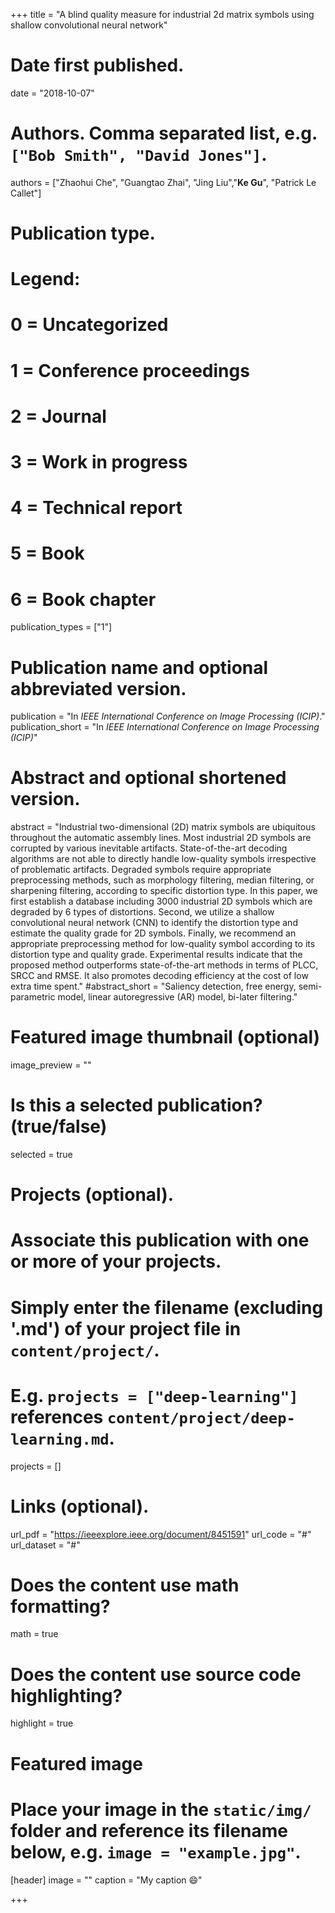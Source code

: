 +++
title = "A blind quality measure for industrial 2d matrix symbols using shallow convolutional neural network"

# Date first published.
date = "2018-10-07"

# Authors. Comma separated list, e.g. `["Bob Smith", "David Jones"]`.
authors = ["Zhaohui Che", "Guangtao Zhai", "Jing Liu","**Ke Gu**", "Patrick Le Callet"]
# Publication type.
# Legend:
# 0 = Uncategorized
# 1 = Conference proceedings
# 2 = Journal
# 3 = Work in progress
# 4 = Technical report
# 5 = Book
# 6 = Book chapter
publication_types = ["1"]

# Publication name and optional abbreviated version.
publication = "In *IEEE International Conference on Image Processing (ICIP)*."
publication_short = "In *IEEE International Conference on Image Processing (ICIP)*"

# Abstract and optional shortened version.
abstract = "Industrial two-dimensional (2D) matrix symbols are ubiquitous throughout the automatic assembly lines. Most industrial 2D symbols are corrupted by various inevitable artifacts. State-of-the-art decoding algorithms are not able to directly handle low-quality symbols irrespective of problematic artifacts. Degraded symbols require appropriate preprocessing methods, such as morphology filtering, median filtering, or sharpening filtering, according to specific distortion type. In this paper, we first establish a database including 3000 industrial 2D symbols which are degraded by 6 types of distortions. Second, we utilize a shallow convolutional neural network (CNN) to identify the distortion type and estimate the quality grade for 2D symbols. Finally, we recommend an appropriate preprocessing method for low-quality symbol according to its distortion type and quality grade. Experimental results indicate that the proposed method outperforms state-of-the-art methods in terms of PLCC, SRCC and RMSE. It also promotes decoding efficiency at the cost of low extra time spent."
#abstract_short = "Saliency detection, free energy, semi-parametric model, linear autoregressive (AR) model, bi-later filtering."

# Featured image thumbnail (optional)
image_preview = ""

# Is this a selected publication? (true/false)
selected = true

# Projects (optional).
#   Associate this publication with one or more of your projects.
#   Simply enter the filename (excluding '.md') of your project file in `content/project/`.
#   E.g. `projects = ["deep-learning"]` references `content/project/deep-learning.md`.
projects = []

# Links (optional).
url_pdf = "https://ieeexplore.ieee.org/document/8451591"
url_code = "#"
url_dataset = "#"




# Does the content use math formatting?
math = true

# Does the content use source code highlighting?
highlight = true

# Featured image
# Place your image in the `static/img/` folder and reference its filename below, e.g. `image = "example.jpg"`.
[header]
image = ""
caption = "My caption 😄"

+++
